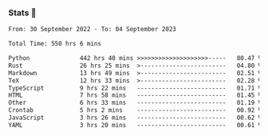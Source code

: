 ### Stats 👋
<!--START_SECTION:waka-->

```txt
From: 30 September 2022 - To: 04 September 2023

Total Time: 550 hrs 6 mins

Python              442 hrs 40 mins >>>>>>>>>>>>>>>>>>>>-----   80.47 %
Rust                26 hrs 25 mins  >------------------------   04.80 %
Markdown            13 hrs 49 mins  >------------------------   02.51 %
TeX                 12 hrs 33 mins  >------------------------   02.28 %
TypeScript          9 hrs 22 mins   -------------------------   01.71 %
HTML                7 hrs 58 mins   -------------------------   01.45 %
Other               6 hrs 33 mins   -------------------------   01.19 %
Crontab             5 hrs 2 mins    -------------------------   00.92 %
JavaScript          3 hrs 26 mins   -------------------------   00.62 %
YAML                3 hrs 20 mins   -------------------------   00.61 %
```

<!--END_SECTION:waka-->

<!--
**buhaytza2005/buhaytza2005** is a ✨ _special_ ✨ repository because its `README.md` (this file) appears on your GitHub profile.

Here are some ideas to get you started:

- 🔭 I’m currently working on ...
- 🌱 I’m currently learning ...
- 👯 I’m looking to collaborate on ...
- 🤔 I’m looking for help with ...
- 💬 Ask me about ...
- 📫 How to reach me: ...
- 😄 Pronouns: ...
- ⚡ Fun fact: ...
-->



